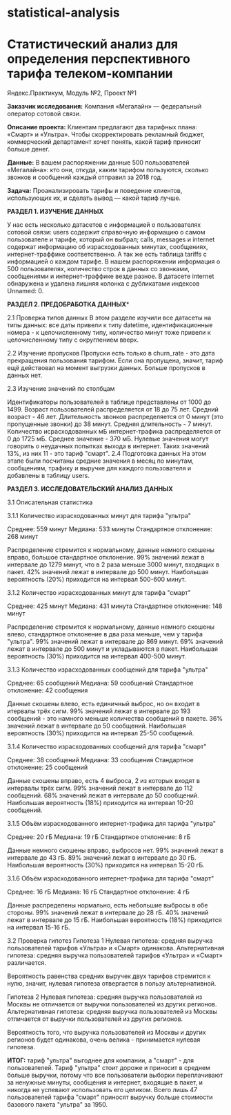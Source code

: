 # statistical-analysis
# Статистический анализ для определения перспективного тарифа телеком-компании
Яндекс.Практикум, Модуль №2, Проект №1

**Заказчик исследования:** Компания «Мегалайн» — федеральный оператор сотовой связи.

**Описание проекта:** Клиентам предлагают два тарифных плана: «Смарт» и «Ультра». Чтобы скорректировать рекламный бюджет, коммерческий департамент хочет понять, какой тариф приносит больше денег.

**Данные:** В вашем распоряжении данные 500 пользователей «Мегалайна»: кто они, откуда, каким тарифом пользуются, сколько звонков и сообщений каждый отправил за 2018 год.

**Задача:** Проанализировать тарифы и поведение клиентов, использующих их, и сделать вывод — какой тариф лучше.

**РАЗДЕЛ 1. ИЗУЧЕНИЕ ДАННЫХ**

У нас есть несколько датасетов с информацией о пользователях сотовой связи: users содержит справочную информацию о самом пользователе и тарифе, который он выбрал; calls, messages и internet содержат информацию об израсходованных минутах, сообщениях, интернет-траффике соответственно. А так же есть таблица tariffs с информацией о каждом тарифе. В нашем распоряжении информация о 500 пользователях, количество строк в данных со звонками, сообщениями и интернет-траффике везде разное. В датасете internet обнаружена и удалена лишняя колонка с дубликатами индексов Unnamed: 0.

**РАЗДЕЛ 2. ПРЕДОБРАБОТКА ДАННЫХ***

2.1 Проверка типов данных
В этом разделе изучили все датасеты на типы данных: все даты привели к типу datetime, идентификационные номера - к целочисленному типу, количество минут тоже привели к целочисленному типу с округлением вверх.

2.2 Изучение пропусков
Пропуски есть только в churn_rate - это дата прекращения пользования тарифом. Если она пропущена, значит, тариф ещё действовал на момент выгрузки данных. Больше пропусков в данных нет.

2.3 Изучение значений по столбцам

Идентификаторы пользователей в таблице представлены от 1000 до 1499.
Возраст пользователей распределяется от 18 до 75 лет. Средний возраст - 46 лет.
Длительность звонков распределяется от 0 минут (это пропущенные звонки) до 38 минут. Средняя длительность - 7 минут.
Количество исрасходованных мБ интернет-трафика распределяется от 0 до 1725 мБ. Среднее значение - 370 мБ. Нулевые значения могут говорить о неудачных попытках выхода в интернет. Таких значений 13%, из них 11 - это тариф "смарт".
2.4 Подготовка данных
На этом этапе были посчитаны средние значения в месяц по минутам, сообщениям, трафику и выручке для каждого пользователя и добавлены в таблицу users.

**РАЗДЕЛ 3. ИССЛЕДОВАТЕЛЬСКИЙ АНАЛИЗ ДАННЫХ**

3.1 Описательная статистика

3.1.1 Количество израсходованных минут для тарифа "ультра"

Среднее: 559 минут
Медиана: 533 минуты
Стандартное отклонение: 268 минут

Распределение стремится к нормальному, данные немного скошены вправо, большое стандартное отклонение.
99% значений лежат в интервале до 1279 минут, что в 2 раза меньше 3000 минут, входящих в пакет.
42% значений лежат в интервале до 500 минут.
Наибольшая вероятность (20%) приходится на интервал 500-600 минут.

3.1.2 Количество израсходованных минут для тарифа "смарт"

Среднее: 425 минут
Медиана: 431 минута
Стандартное отклонение: 148 минут

Распределение стремится к нормальному, данные немного скошены влево, стандартное отклонение в два раза меньше, чем у тарифа "ультра".
99% значений лежат в интервале до 869 минут.
69% значений лежат в интервале до 500 минут и укладываются в пакет.
Наибольшая вероятность (30%) приходится на интервал 400-500 минут.

3.1.3 Количество израсходованных сообщений для тарифа "ультра"

Среднее: 65 сообщений
Медиана: 59 сообщений
Стандартное отклонение: 42 сообщения

Данные скошены влево, есть единичный выброс, но он входит в итервалы трёх сигм.
99% значений лежат в интервале до 193 сообщений - это намного меньше количества сообщений в пакете.
36% значений лежат в интервале до 50 сообщений.
Наибольшая вероятность (30%) приходится на интервал 25-50 сообщений.

3.1.4 Количество израсходованных сообщений для тарифа "смарт"

Среднее: 38 сообщений
Медиана: 33 сообщения
Стандартное отклонение: 25 сообщений

Данные скошены вправо, есть 4 выброса, 2 из которых входят в интервалы трёх сигм.
99% значений лежат в интервале до 112 сообщений.
68% значений лежат в интервале до 50 сообщений.
Наибольшая вероятность (18%) приходится на интервал 10-20 сообщений.

3.1.5 Объём израсходованного интернет-трафика для тарифа "ультра"

Среднее: 20 гБ
Медиана: 19 гБ
Стандартное отклонение: 8 гБ

Данные немного скошены вправо, выбросов нет.
99% значений лежат в интервале до 43 гБ.
89% значений лежат в интервале до 30 гБ.
Наибольшая вероятность (30%) приходится на интервал 15-20 гБ.

3.1.6 Объём израсходованного интернет-трафика для тарифа "смарт"

Среднее: 16 гБ
Медиана: 16 гБ
Стандартное отклонение: 4 гБ

Данные распределены нормально, есть небольшие выбросы в обе стороны.
99% значений лежат в интервале до 28 гБ.
40% значений лежат в интервале до 15 гБ.
Наибольшая вероятность (18%) приходится на интервал 15-16 гБ.

3.2 Проверка гипотез
Гипотеза 1
Нулевая гипотеза: средняя выручка пользователей тарифов «Ультра» и «Смарт» одинакова.
Альтернативная гипотеза: средняя выручка пользователей тарифов «Ультра» и «Смарт» различается.

Вероятность равенства средних выручек двух тарифов стремится к нулю, значит, нулевая гипотеза отвергается в пользу альтернативной.

Гипотеза 2
Нулевая гипотеза: средняя выручка пользователей из Москвы не отличается от выручки пользователей из других регионов. Альтернативная гипотеза: средняя выручка пользователей из Москвы отличается от выручки пользователей из других регионов.

Вероятность того, что выручка пользователей из Москвы и других регионов будет одинакова, очень велика - принимается нулевая гипотеза.

**ИТОГ:** тариф "ультра" выгоднее для компании, а "смарт" - для пользователей. Тариф "ультра" стоит дороже и приносит в среднем больше выручки, потому что все пользователи выборки переплачивают за ненужные минуты, сообщения и интернет, входящие в пакет, и никогда не успевают использовать его целиком. Всего лишь 47 пользователей тарифа "смарт" приносят выручку больше стоимости базового пакета "ультра" за 1950.

